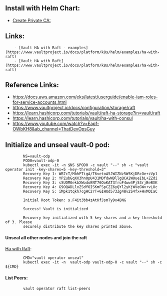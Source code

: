 ## Install with Helm Chart: 

- [Create Private CA:](https://www.notion.so/Kubernetes-cert-manager-8e346053ee894d2cbe33b934a809c240)

## Links:
        - [Vault HA with Raft - examples](https://www.vaultproject.io/docs/platform/k8s/helm/examples/ha-with-raft)
        - [Vault HA with Raft](https://www.vaultproject.io/docs/platform/k8s/helm/examples/ha-with-raft)

## Reference Links:
- https://docs.aws.amazon.com/eks/latest/userguide/enable-iam-roles-for-service-accounts.html
- https://www.vaultproject.io/docs/configuration/storage/raft
- https://learn.hashicorp.com/tutorials/vault/raft-ha-storage?in=vault/raft
- https://learn.hashicorp.com/tutorials/vault/ha-with-consul
- https://www.youtube.com/watch?v=Eapf-OWbKH8&ab_channel=ThatDevOpsGuy


## Initialize and unseal vault-0 pod:

```
        NS=vault-odp
        POD0=vault-odp-0
        kubectl exec -it -n $NS $POD0 -c vault "--" sh -c "vault operator init -key-shares=5 -key-threshold=3"
        Recovery Key 1: WB7cT/MbhPTigA/T6vetoA5JWIZNz5W5KjDRcOe+zVp1
        Recovery Key 2: YPZubGqXX3hn0pU431MDfdwWDllgQCA2W0ueIbL+ZZdi
        Recovery Key 3: sSUOMGekbXWodoENT76OoKAT3fruF4ww4Pj53rjBeBXK
        Recovery Key 4: G9OQADLlxZSdfOISKmFSpCZZ6yQYl2yKjWVeGWv+vLOc
        Recovery Key 5: iMpk1tqkh7cgHC2rT+GIHUd573Zg48v2S4fx+HvMOIaC

        Initial Root Token: s.F4it3bb4zAtKfJsmTyDx4BNG

        Success! Vault is initialized

        Recovery key initialized with 5 key shares and a key threshold of 3. Please
        securely distribute the key shares printed above.
```

#### Unseal all other nodes and join the raft

[Ha with Raft](https://www.vaultproject.io/docs/platform/k8s/helm/examples/ha-with-raft): 

```
        CMD="vault operator unseal"
        kubectl exec -it -n  vault-odp vault-odp-0 -c vault "--" sh -c ${CMD}
```

#### List Peers:
```bash
        vault operator raft list-peers
```

